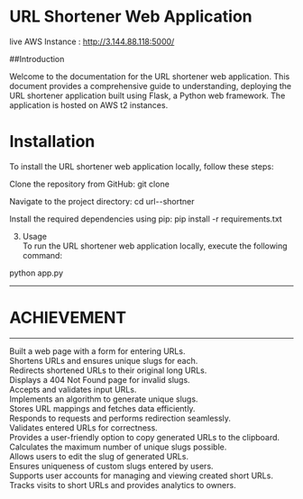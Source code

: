 # URL Shortener Web Application  

live AWS Instance  : http://3.144.88.118:5000/  

##Introduction  

Welcome to the documentation for the URL shortener web application. This document provides a comprehensive   guide to understanding, deploying the URL shortener application built using Flask, a Python web framework. The application is hosted on AWS t2 instances.  


# Installation  
To install the URL shortener web application locally, follow these steps:  

Clone the repository from GitHub:
git clone <repository-url>  

Navigate to the project directory:
cd url--shortner  

Install the required dependencies using pip:
pip install -r requirements.txt  

3. Usage  
To run the URL shortener web application locally, execute the following command:

python app.py  

---------------------------------------------------------------------------
# ACHIEVEMENT
---------------------------------------------------------------------------  
Built a web page with a form for entering URLs.  
Shortens URLs and ensures unique slugs for each.  
Redirects shortened URLs to their original long URLs.  
Displays a 404 Not Found page for invalid slugs.  
Accepts and validates input URLs.  
Implements an algorithm to generate unique slugs.  
Stores URL mappings and fetches data efficiently.  
Responds to requests and performs redirection seamlessly.  
Validates entered URLs for correctness.  
Provides a user-friendly option to copy generated URLs to the clipboard.  
Calculates the maximum number of unique slugs possible.  
Allows users to edit the slug of generated URLs.  
Ensures uniqueness of custom slugs entered by users.  
Supports user accounts for managing and viewing created short URLs.  
Tracks visits to short URLs and provides analytics to owners.  
